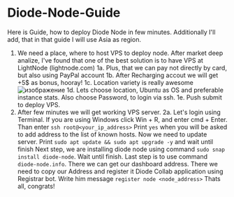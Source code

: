 # Diode-Node-Guide

Here is Guide, how to deploy Diode Node in few minutes.
Additionally I'll add, that in that guide I will use Asia as region.

1. We need a place, where to host VPS to deploy node. After market deep analize, I've found that one of the best solution is to have VPS at LightNode (lightnode.com)
1a. Plus, that we can pay not directly by card, but also using PayPal account
1b. After Recharging accout we will get +5$ as bonus, hooray!
1c. Location variety is really awesome ![изображение](https://github.com/user-attachments/assets/cda667a2-2d95-49e5-b927-5aa0fb8991b1)
1d. Lets choose location, Ubuntu as OS and preferable instance stats. Also choose Password, to login via ssh.
1e. Push submit to deploy VPS.
2. After few minutes we will get working VPS server.
2a. Let's login using Terminal. If you are using Windows click Win + R, and enter cmd + Enter. 
Than enter ```ssh root@<your_ip_address>```
Print ```yes``` when you will be asked to add address to the list of known hosts.
Now we need to update server. Print ```sudo apt update && sudo apt upgrade -y``` and wait until finish
Next step, we are installing diode node using command ```sudo snap install diode-node```. Wait until finish.
Last step is to use command ```diode-node.info```. There we can get our dashboard address. There we need to copy our Address and register it Diode Collab application using Registrar bot. Write him message ```register node <node_address>```
Thats all, congrats!
